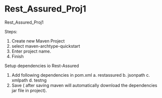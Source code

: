 # Rest_Assured_Proj1
Rest_Assured_Proj1

Steps:
1. Create new Maven Project
2. select maven-archtype-quickstart
3. Enter project name.
4. Finish

Setup dependencies
io Rest-Assured
1. Add following dependencies in pom.xml
	a. restassured
	b. jsonpath
	c. xmlpath
	d. testng
2. Save ( after saving maven will automatically download the dependencies jar file in project).
